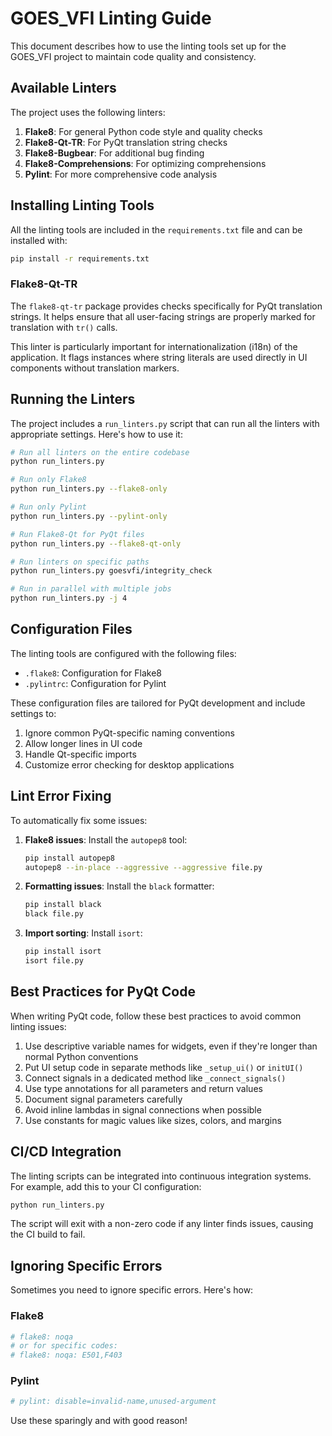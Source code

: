 # GOES_VFI Linting Guide

This document describes how to use the linting tools set up for the GOES_VFI project to maintain code quality and consistency.

## Available Linters

The project uses the following linters:

1. **Flake8**: For general Python code style and quality checks
2. **Flake8-Qt-TR**: For PyQt translation string checks
3. **Flake8-Bugbear**: For additional bug finding
4. **Flake8-Comprehensions**: For optimizing comprehensions
5. **Pylint**: For more comprehensive code analysis

## Installing Linting Tools

All the linting tools are included in the `requirements.txt` file and can be installed with:

```bash
pip install -r requirements.txt
```

### Flake8-Qt-TR

The `flake8-qt-tr` package provides checks specifically for PyQt translation strings. It helps ensure that all user-facing strings are properly marked for translation with `tr()` calls.

This linter is particularly important for internationalization (i18n) of the application. It flags instances where string literals are used directly in UI components without translation markers.

## Running the Linters

The project includes a `run_linters.py` script that can run all the linters with appropriate settings. Here's how to use it:

```bash
# Run all linters on the entire codebase
python run_linters.py

# Run only Flake8
python run_linters.py --flake8-only

# Run only Pylint
python run_linters.py --pylint-only

# Run Flake8-Qt for PyQt files
python run_linters.py --flake8-qt-only

# Run linters on specific paths
python run_linters.py goesvfi/integrity_check

# Run in parallel with multiple jobs
python run_linters.py -j 4
```

## Configuration Files

The linting tools are configured with the following files:

- `.flake8`: Configuration for Flake8
- `.pylintrc`: Configuration for Pylint

These configuration files are tailored for PyQt development and include settings to:

1. Ignore common PyQt-specific naming conventions
2. Allow longer lines in UI code
3. Handle Qt-specific imports
4. Customize error checking for desktop applications

## Lint Error Fixing

To automatically fix some issues:

1. **Flake8 issues**: Install the `autopep8` tool:
   ```bash
   pip install autopep8
   autopep8 --in-place --aggressive --aggressive file.py
   ```

2. **Formatting issues**: Install the `black` formatter:
   ```bash
   pip install black
   black file.py
   ```

3. **Import sorting**: Install `isort`:
   ```bash
   pip install isort
   isort file.py
   ```

## Best Practices for PyQt Code

When writing PyQt code, follow these best practices to avoid common linting issues:

1. Use descriptive variable names for widgets, even if they're longer than normal Python conventions
2. Put UI setup code in separate methods like `_setup_ui()` or `initUI()`
3. Connect signals in a dedicated method like `_connect_signals()`
4. Use type annotations for all parameters and return values
5. Document signal parameters carefully
6. Avoid inline lambdas in signal connections when possible
7. Use constants for magic values like sizes, colors, and margins

## CI/CD Integration

The linting scripts can be integrated into continuous integration systems. For example, add this to your CI configuration:

```bash
python run_linters.py
```

The script will exit with a non-zero code if any linter finds issues, causing the CI build to fail.

## Ignoring Specific Errors

Sometimes you need to ignore specific errors. Here's how:

### Flake8

```python
# flake8: noqa
# or for specific codes:
# flake8: noqa: E501,F403
```

### Pylint

```python
# pylint: disable=invalid-name,unused-argument
```

Use these sparingly and with good reason!